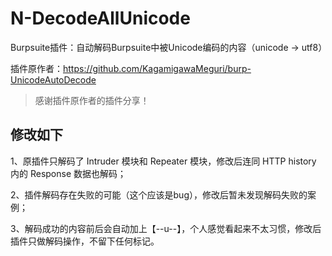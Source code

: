 # N-DecodeAllUnicode
Burpsuite插件：自动解码Burpsuite中被Unicode编码的内容（unicode -> utf8）

插件原作者：https://github.com/KagamigawaMeguri/burp-UnicodeAutoDecode
> 感谢插件原作者的插件分享！

## 修改如下
1、原插件只解码了 Intruder 模块和 Repeater 模块，修改后连同 HTTP history 内的 Response 数据也解码；

2、插件解码存在失败的可能（这个应该是bug），修改后暂未发现解码失败的案例；

3、解码成功的内容前后会自动加上【--u--】，个人感觉看起来不太习惯，修改后插件只做解码操作，不留下任何标记。
